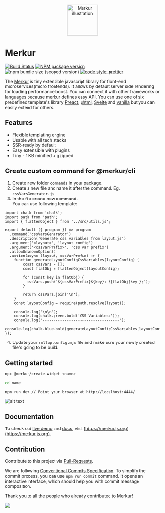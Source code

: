<p align="center">
  <a href="https://merkur.js.org/docs/getting-started" title="Getting started">
    <img src="https://raw.githubusercontent.com/mjancarik/merkur/master/images/merkur-illustration.png" width="100px" height="100px" alt="Merkur illustration"/>
  </a>
</p>

# Merkur

[![Build Status](https://github.com/mjancarik/merkur/workflows/CI/badge.svg)](https://github.com/mjancarik/merkur/actions/workflows/ci.yml)
[![NPM package version](https://img.shields.io/npm/v/@merkur/core/latest.svg)](https://www.npmjs.com/package/@merkur/core)
![npm bundle size (scoped version)](https://img.shields.io/bundlephobia/minzip/@merkur/core/latest)
[![code style: prettier](https://img.shields.io/badge/code_style-prettier-ff69b4.svg?style=flat-square)](https://github.com/prettier/prettier)

The [Merkur](https://merkur.js.org/) is tiny extensible javascript library for front-end microservices(micro frontends). It allows by default server side rendering for loading performance boost. You can connect it with other frameworks or languages because merkur defines easy API. You can use one of six predefined template's library [Preact](https://preactjs.com/), [µhtml](https://github.com/WebReflection/uhtml#readme), [Svelte](https://svelte.dev/) and [vanilla](https://developer.mozilla.org/en-US/docs/Web/JavaScript/Reference/Template_literals) but you can easily extend for others.

## Features
 - Flexible templating engine
 - Usable with all tech stacks
 - SSR-ready by default
 - Easy extensible with plugins
 - Tiny - 1 KB minified + gzipped

## Create custom command for @merkur/cli

1. Create new folder `commands` in your package.
2. Create a new file and name it after the command. Eg. `cssVarsGenerator.js`
3. In the file create new command.  
You can use following template:
```
import chalk from 'chalk';
import path from 'path';
import { flattenObject } from '../src/utils.js';

export default ({ program }) => program
  .command('cssVarsGenerator')
  .description('Generate css variables from layout.js')
  .argument('<layout>', 'layout config')
  .argument('<cssVarPrefix>', 'css var prefix')
  .allowUnknownOption()
  .action(async (layout, cssVarPrefix) => {
    function generateLayoutConfigCssVariables(layoutConfig) {
        const cssVars = [];
        const flatObj = flattenObject(layoutConfig);

        for (const key in flatObj) {
          cssVars.push(`${cssVarPrefix}${key}: ${flatObj[key]};`);
        }

        return cssVars.join('\n');
    }
    const layoutConfig = require(path.resolve(layout));

    console.log('\n\n');
    console.log(chalk.green.bold('CSS Variables:'));
    console.log('-----------------------------------');
    console.log(chalk.blue.bold(generateLayoutConfigCssVariables(layoutConfig)));
});
```
4. Update your `rollup.config.mjs` file and make sure your newly created file's going to be build.

## Getting started

```bash
npx @merkur/create-widget <name>

cd name

npm run dev // Point your browser at http://localhost:4444/
```
![alt text](https://raw.githubusercontent.com/mjancarik/merkur/master/images/hello-widget.png "Merkur example, hello widget")
## Documentation

To check out [live demo](https://merkur.js.org/demo) and [docs](https://merkur.js.org/docs), visit [https://merkur.js.org](https://merkur.js.org).

## Contribution

Contribute to this project via [Pull-Requests](https://github.com/mjancarik/merkur/pulls).

We are following [Conventional Commits Specification](https://www.conventionalcommits.org/en/v1.0.0/#summary). To simplify the commit process, you can use `npm run commit` command. It opens an interactive interface, which should help you with commit message composition.

Thank you to all the people who already contributed to Merkur!

<a href="https://github.com/mjancarik/merkur/graphs/contributors">
  <img src="https://contrib.rocks/image?repo=mjancarik/merkur" />
</a>
